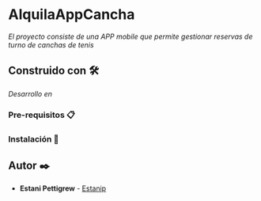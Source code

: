 # AlquilaAppCancha

_El proyecto consiste de una APP mobile que permite gestionar reservas de turno de canchas de tenis_

## Construido con 🛠️

_Desarrollo en_

### Pre-requisitos 📋

### Instalación 🔧

## Autor ✒️

- **Estani Pettigrew** - [Estanip](https://github.com/Estanip)